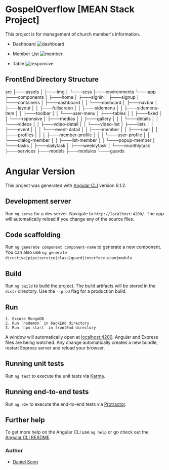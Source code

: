 # GospelOverflow [MEAN Stack Project]
This project is for management of church member's information.

* Dashboard
![dashboard](https://user-images.githubusercontent.com/43972187/46876871-6a699080-ce0d-11e8-869d-1f83d5f1f032.JPG)

* Member List
![member](https://user-images.githubusercontent.com/43972187/46877020-c6341980-ce0d-11e8-837f-556820a7f9e0.JPG)

* Table
![responsive](https://user-images.githubusercontent.com/43972187/46877053-d946e980-ce0d-11e8-98b4-4a406bbc5988.JPG)

## FrontEnd Directory Structure
src
├───assets
│   ├───img
│   └───scss
├───environments
└───app
    ├───components
    │   ├───home
    │   ├───signin
    │   ├───signup
    │   └───containers
    │       ├───dashboard
    │       │   └───dashcard
    │       ├───navbar
    │       ├───layout
    │       │   ├───fullscreen
    │       │   ├───sidemenu
    │       │   ├───sidemenu-item
    │       │   ├───toolbar
    │       │   └───user-menu
    │       ├───tables
    │       │   ├───fixed
    │       │   └───rsponsive
    │       ├───medias
    │       │   ├───gallery
    │       │   │   └───details
    │       │   └───videos
    │       │       ├───vdieo-detail
    │       │       └───video-list
    │       ├───lists
    │       │   ├───event
    │       │   │   └───event-datail
    │       │   ├───member
    │       │   ├───user
    │       │   ├───profiles
    │       │   │   ├───member-profile
    │       │   │   └───user-profile
    │       │   └───dialog-member
    │       │       ├───list-member
    │       │       └───popup-member
    │       └───tasks
    │           ├───dailytask
    │           ├───weeklytask
    │           └───monthlytask
    ├───services
    ├───models
    ├───modules
    └───guards

# Angular Version
This project was generated with [Angular CLI](https://github.com/angular/angular-cli) version 6.1.2.

## Development server

Run `ng serve` for a dev server. Navigate to `http://localhost:4200/`. The app will automatically reload if you change any of the source files.

## Code scaffolding

Run `ng generate component component-name` to generate a new component. You can also use `ng generate directive|pipe|service|class|guard|interface|enum|module`.

## Build

Run `ng build` to build the project. The build artifacts will be stored in the `dist/` directory. Use the `--prod` flag for a production build.

## Run
	1. Excute MongoDB
	2. Run `nodemon` in backEnd directory
	3. Run `npm start` in frontEnd directory

A window will automatically open at [localhost:4200](http://localhost:4200). Angular and Express files are being watched. Any change automatically creates a new bundle, restart Express server and reload your browser.

## Running unit tests

Run `ng test` to execute the unit tests via [Karma](https://karma-runner.github.io).

## Running end-to-end tests

Run `ng e2e` to execute the end-to-end tests via [Protractor](http://www.protractortest.org/).

## Further help

To get more help on the Angular CLI use `ng help` or go check out the [Angular CLI README](https://github.com/angular/angular-cli/blob/master/README.md).

### Author
* [Daniel Song](https://github.com/ksong7060/GospelOverflow)
